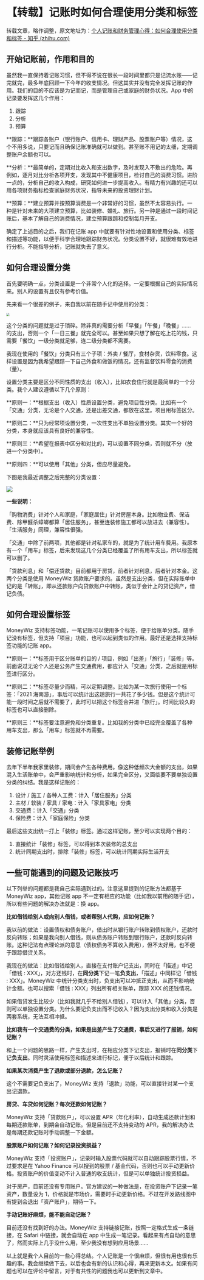 # 【转载】记账时如何合理使用分类和标签


转载文章，略作调整，原文地址为：[个人记账和财务管理心得：如何合理使用分类和标签 - 知乎 (zhihu.com)](https://zhuanlan.zhihu.com/p/410167414)

开始记账前，作用和目的
-----------

虽然我一直保持着记账习惯，但不得不说在很长一段时间里都只是记流水账——记完就完，最多年底回顾一下今年的收支情况。但这其实并没有完全发挥记账的作用。我们的目的不应该是为记而记，而是管理自己或家庭的财务状况。App 中的记录要发挥这几个作用：

1.  跟踪
2.  分析
3.  预算

**跟踪：**跟踪各账户（银行账户、信用卡、理财产品、股票账户等）情况，这个不用多说，只要记而且确保记账准确就可以做到。甚至账不用记的太细，定期调整账户余额也可以。

**分析：**最简单的，定期对比收入和支出数字，及时发现入不敷出的危险。再例如，逐月对比分析各项开支，发现其中不健康项目，检讨自己的消费习惯。进阶一点的，分析自己的收入构成，研究如何进一步提高收入。有精力有兴趣的还可以用各项财务指标检查家庭财务状况，指导未来的投资理财计划。

**预算：**建立预算并按预算消费是一个非常好的习惯，虽然不太容易执行。一种是针对未来的大项建立预算，比如装修、婚礼、旅行。另一种是通过一段时间记账后，基本了解自己的消费情况，建立预算跟踪和控制每月开支。

确定了上述目的之后，我们在记账 app 中就要有针对性地设置和使用分类、标签和描述等功能，以便于科学合理地跟踪财务状况。分类设置不好，就很难有效地进行分析。不能指导分析，记账就失去了意义。

如何合理设置分类
--------

首先要明确一点，分类设置是一个非常个人化的选择。一定要根据自己的实际情况来。别人的设置有且仅有参考价值。

先来看一个很差的例子，来自我以前在随手记中使用的分类：

<img src="https://pic2.zhimg.com/v2-5864c35adef903762cd566c5b7a24b59_r.jpg" style="zoom:50%;" />

这个分类的问题就是过于琐碎。除非真的需要分析「早餐」「午餐」「晚餐」…… 的支出，否则一个「一日三餐」就完全可以。甚至如果只想了解在吃上花的钱，只需要「餐饮」一级分类就足够，连二级分类都不需要。

我现在使用的「餐饮」分类只有三个子项：外卖 / 餐厅，食材杂货，饮料零食。这样设置是因为我希望跟踪一下自己外食和做饭的情况，还有监督饮料零食的消费（量）。

设置分类主要是区分不同性质的支出（收入），比如衣食住行就是最简单的一个分类。我个人建议遵循以下几个原则：

**原则一：**根据支出（收入）性质设置分类，避免项目性分类。比如有一个「交通」分类，无论是个人交通，还是出差交通，都放在这里。项目用标签区分。

**原则二：**只为经常项设置分类，一次性支出不单独设置分类。其实一个好的分类，本身就应该具有良好的兼容性。

**原则三：**希望在报表中区分和对比的，可以设置不同分类，否则就不分（放进一个分类中）。

**原则四：**可以使用「其他」分类，但应尽量避免。

下图是我最近调整之后完整的分类设置：

![](https://pic1.zhimg.com/v2-3374c0a7872278711f08d5c194c42040_r.jpg)

**一些说明：**

「购物消费」针对个人和家庭，「家庭居住」针对房屋本身。比如物业费、保洁费、除甲醛杀蟑螂都算「居住服务」，甚至连装修施工都可以放进去（兼容性）。「生活服务」同理，兼容性很强。

「交通」中除了前两项，其他都是针对私家车的，就是为了统计用车费用。我原本有一个「用车」标签，后来发现这几个分类已经覆盖了所有用车支出，所以标签就可以删了。

「贷款利息」和「偿还贷款」目前都用于房贷，前者针对利息，后者针对本金。这两个分类是使用 MoneyWiz 贷款账户要求的。虽然是支出分类，但在实际账单中记的是「转账」，即从还款账户向贷款账户中转账，类似于会计上的贷记资产，借记负债。

如何合理设置标签
--------

MoneyWiz 支持标签功能，一笔记账可以使用多个标签，便于给账单分类。随手记没有标签，但支持「项目」功能，也可以起到类似的作用。最好还是选择支持标签功能的记账 app。

**原则一：**标签用于区分账单的目的 / 项目，例如「出差」「旅行」「装修」等。前面说过无论个人还是公务产生交通费用，都应计入「交通」分类，之后就是用标签进行区分。

**原则二：**标签尽量少而精，可以定期调整。比如为某一次旅行使用一个标签：「2021 海南游」，事后可以统计出这趟旅行一共花了多少钱。但是这个统计可能一段时间之后就不需要了，此时可以把这个标签合并进「旅行」。时间比较久的标签也可以直接删除。

**原则三：**标签要注意避免和分类重复。比如我的分类中已经完全覆盖了各种用车支出，那么「用车」标签就不再需要。

**装修记账举例**
----------

去年下半年我家里装修，期间会产生各种费用。像这种低频次大金额的支出，如果混入生活账单中，会严重影响统计和分析，如果完全区分，又面临要不要单独设置分类的纠结。我是这样记账的：

1.  设计 / 施工 / 各种人工费：计入「居住服务」分类
2.  主材 / 软装 / 家具 / 家电：计入「家具家电」分类
3.  交通费：计入「交通」分类
4.  保险费：计入「家庭保险」分类

最后这些支出统一打上「装修」标签。通过这样记账，至少可以实现两个目的：

1.  直接统计「装修」标签，可以得到本次装修的总支出
2.  统计同期支出时，排除「装修」标签，可以统计同期实际生活开支

一些可能遇到的问题及记账技巧
--------------

以下列举的问题都是我自己实际遇到过的。注意这里提到的记账方法都基于 MoneyWiz app，其他记账 app 不一定有相应的功能（比如我以前用的随手记），所以有些问题的解决办法就是：换 app。

**比如借钱给别人或向别人借钱，或者帮别人代购，应如何记账？**

我以前的做法：设置债权和债务账户，借出时从银行账户转账到债权账户，还款时反向转账；如果是我向别人借钱，则从债务账户转账到银行账户，还款时反向转账。这种记法有点理论派的意思（债权债务不算收入费用），但不太好用，也不便于跟踪借贷关系。

我现在的做法：比如借钱给别人，直接在支付账户记支出，同时在「描述」中记「借钱 : XXX」，对方还钱时，在**同分类**下记一笔**负支出**，「描述」中同样记「借钱 : XXX」。MoneyWiz 中统计分类支出时，负支出可以冲抵正支出，从而不影响统计金额。也可以搜索「借钱 : XXX」列出所有相关账单，跟踪 XXX 的还钱情况。

如果借贷发生比较少（比如我就几乎不给别人借钱），可以计入「其他」分类，否则可以单独设置分类。为什么要记负支出而不记收入？因为支出分类和收入分类是两套系统，无法互相冲抵。

**比如我有一个交通费的分类，如果是出差产生了交通费，事后又进行了报销，如何记账？**

和上一个问题的思路一样，产生支出时，在相应分类下记支出，报销时在**同分类**下记**负支出**。同时灵活使用标签和描述来进行标记，便于以后统计和跟踪。

**如果某次消费产生了退款或部分退款，怎么记账？**

这个不需要记负支出了，MoneyWiz 支持「退款」功能，可以直接针对某一个支出记退款。

**房贷、车贷如何记账？每次还款如何记账？**

MoneyWiz 支持「贷款账户」，可以设置 APR（年化利率），自动生成还款计划和每期还款账单，到期会自动记账。但是目前还不支持变动的 APR，我的解决办法是每期还款记账时手动调整一下金额。

**股票账户如何记账？如何记录投资损益？**

MoneyWiz 支持「投资账户」，记录时输入股票代码就可以自动跟踪股票行情，不过要求是在 Yahoo Finance 可以搜到的股票 / 基金代码，否则也可以手动更新价格。投资账户的价值变动不计入普通的收支统计，但是可以单独统计投资损益。

对于房产，目前还没有专用账户。官方建议的一种做法是，在投资账户下记录一笔资产，数量设为 1，价格就是市场价，需要时手动更新价格。不过在开发路线图中有提到会退出「资产账户」，期待一下。

**手动记账好麻烦，能不能自动记账？**

目前还没有找到好的办法。MoneyWiz 支持链接记账，按照一定格式生成一条链接，在 Safari 中链接，就会自动在 app 中生成一笔记录。看起来有点自动的意思了，然而实际上几乎没什么用，至少我没有想到应用场景……

以上就是我个人目前的一些心得总结。个人记账是一个很麻烦，但很有用也很有乐趣的事。我会继续做下去，以后也会有新的认识和心得，再来更新本文。如果有问题也可以在评论中留言，对于有共性的问题我也可以更新到文章中。
